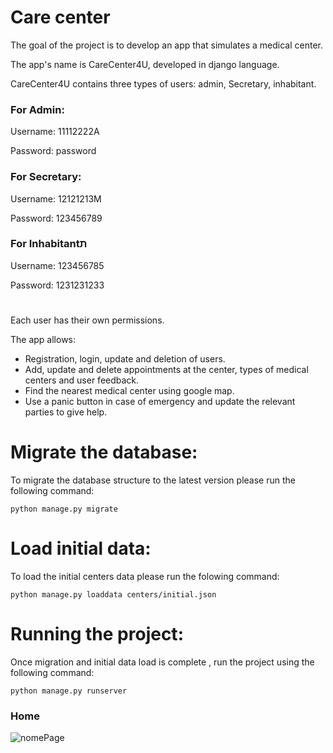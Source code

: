 # Care center 

The goal of the project is to develop an app that simulates a medical center.

The app's name is CareCenter4U, developed in django language.

CareCenter4U contains three types of users: admin, Secretary, inhabitant.

### For Admin:
Username: 11112222A

Password: password

### For Secretary:
Username: 12121213M

Password: 123456789

### For Inhabitantת
Username: 123456785

Password: 1231231233

#
Each user has their own permissions.

The app allows:
- Registration, login, update and deletion of users.
- Add, update and delete appointments at the center, types of medical centers and user feedback.
- Find the nearest medical center using google map.
- Use a panic button in case of emergency and update the relevant parties to give help.

# Migrate the database:

To migrate the database structure to the latest version please run the following command:

`python manage.py migrate`

# Load initial data:

To load the initial centers data please run the folowing command:

`python manage.py loaddata centers/initial.json`

# Running the project:

Once migration and initial data load is complete , run the project using the following command:

`python manage.py runserver`

### Home
![nomePage](https://user-images.githubusercontent.com/63209732/171460707-83268363-ca60-438f-81b7-18de22da43a8.png)

